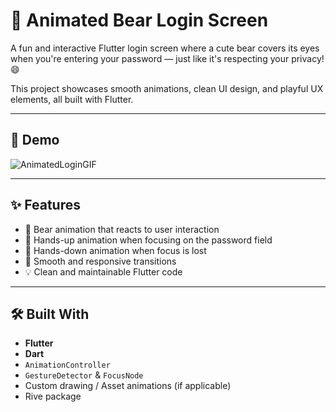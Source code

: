 # 🐻 Animated Bear Login Screen

A fun and interactive Flutter login screen where a cute bear covers its eyes when you're entering your password — just like it's respecting your privacy! 😄

This project showcases smooth animations, clean UI design, and playful UX elements, all built with Flutter.

---

## 📱 Demo

![AnimatedLoginGIF](https://github.com/user-attachments/assets/d29ad3b4-f58d-4e88-a444-6354ebb980fc)

---

## ✨ Features

- 🐾 Bear animation that reacts to user interaction  
- 🔐 Hands-up animation when focusing on the password field  
- 👀 Hands-down animation when focus is lost  
- 🎯 Smooth and responsive transitions  
- 💡 Clean and maintainable Flutter code

---

## 🛠️ Built With

- **Flutter**
- **Dart**
- `AnimationController`
- `GestureDetector` & `FocusNode`
- Custom drawing / Asset animations (if applicable)
- Rive package


